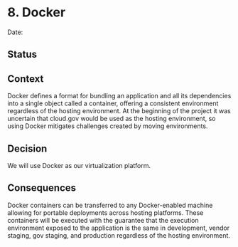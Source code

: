# 8. Docker

Date:

## Status

## Context

Docker defines a format for bundling an application and all its dependencies into a single object called a container, offering a consistent environment regardless of the hosting environment. At the beginning of the project it was uncertain that cloud.gov would be used as the hosting environment, so using Docker mitigates challenges created by moving environments.

## Decision

We will use Docker as our virtualization platform.

## Consequences

Docker containers can be transferred to any Docker-enabled machine allowing for portable deployments across hosting platforms. These containers will be executed with the guarantee that the execution environment exposed to the application is the same in development, vendor staging, gov staging, and production regardless of the hosting environment.
